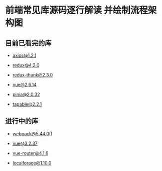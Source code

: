# 前端常见库源码逐行解读 并绘制流程架构图

## 目前已看完的库

- axios@1.2.1

- [redux@4.2.0](https://github.com/YeahDreamItPossible/SourceCodeAnalyser/blob/main/js/redux-4.2.0/dist/redux.js)

- redux-thunk@2.3.0

- vue@2.6.14

- pinia@2.0.32

- tapable@2.2.1


## 进行中的库

- webpack@5.44.0()

- vue@3.2.37

- vue-router@4.1.6

- localforage@1.10.0